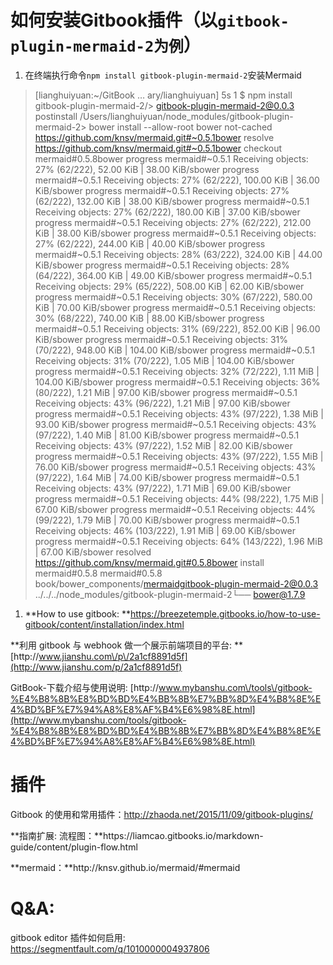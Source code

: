 # 如何安装Gitbook插件（以`gitbook-plugin-mermaid-2为例`）

1. 在终端执行命令`npm install gitbook-plugin-mermaid-2`安装Mermaid
> [lianghuiyuan:~/GitBook … ary/lianghuiyuan] 5s 1 $ npm install gitbook-plugin-mermaid-2/> gitbook-plugin-mermaid-2@0.0.3 postinstall /Users/lianghuiyuan/node_modules/gitbook-plugin-mermaid-2> bower install --allow-root
bower not-cached https://github.com/knsv/mermaid.git#~0.5.1bower resolve https://github.com/knsv/mermaid.git#~0.5.1bower checkout mermaid#0.5.8bower progress mermaid#~0.5.1 Receiving objects: 27% (62/222), 52.00 KiB | 38.00 KiB/sbower progress mermaid#~0.5.1 Receiving objects: 27% (62/222), 100.00 KiB | 36.00 KiB/sbower progress mermaid#~0.5.1 Receiving objects: 27% (62/222), 132.00 KiB | 38.00 KiB/sbower progress mermaid#~0.5.1 Receiving objects: 27% (62/222), 180.00 KiB | 37.00 KiB/sbower progress mermaid#~0.5.1 Receiving objects: 27% (62/222), 212.00 KiB | 38.00 KiB/sbower progress mermaid#~0.5.1 Receiving objects: 27% (62/222), 244.00 KiB | 40.00 KiB/sbower progress mermaid#~0.5.1 Receiving objects: 28% (63/222), 324.00 KiB | 44.00 KiB/sbower progress mermaid#~0.5.1 Receiving objects: 28% (64/222), 364.00 KiB | 49.00 KiB/sbower progress mermaid#~0.5.1 Receiving objects: 29% (65/222), 508.00 KiB | 62.00 KiB/sbower progress mermaid#~0.5.1 Receiving objects: 30% (67/222), 580.00 KiB | 70.00 KiB/sbower progress mermaid#~0.5.1 Receiving objects: 30% (68/222), 740.00 KiB | 88.00 KiB/sbower progress mermaid#~0.5.1 Receiving objects: 31% (69/222), 852.00 KiB | 96.00 KiB/sbower progress mermaid#~0.5.1 Receiving objects: 31% (70/222), 948.00 KiB | 104.00 KiB/sbower progress mermaid#~0.5.1 Receiving objects: 31% (70/222), 1.05 MiB | 104.00 KiB/sbower progress mermaid#~0.5.1 Receiving objects: 32% (72/222), 1.11 MiB | 104.00 KiB/sbower progress mermaid#~0.5.1 Receiving objects: 36% (80/222), 1.21 MiB | 97.00 KiB/sbower progress mermaid#~0.5.1 Receiving objects: 43% (96/222), 1.21 MiB | 97.00 KiB/sbower progress mermaid#~0.5.1 Receiving objects: 43% (97/222), 1.38 MiB | 93.00 KiB/sbower progress mermaid#~0.5.1 Receiving objects: 43% (97/222), 1.40 MiB | 81.00 KiB/sbower progress mermaid#~0.5.1 Receiving objects: 43% (97/222), 1.52 MiB | 82.00 KiB/sbower progress mermaid#~0.5.1 Receiving objects: 43% (97/222), 1.55 MiB | 76.00 KiB/sbower progress mermaid#~0.5.1 Receiving objects: 43% (97/222), 1.64 MiB | 74.00 KiB/sbower progress mermaid#~0.5.1 Receiving objects: 43% (97/222), 1.71 MiB | 69.00 KiB/sbower progress mermaid#~0.5.1 Receiving objects: 44% (98/222), 1.75 MiB | 67.00 KiB/sbower progress mermaid#~0.5.1 Receiving objects: 44% (99/222), 1.79 MiB | 70.00 KiB/sbower progress mermaid#~0.5.1 Receiving objects: 46% (103/222), 1.91 MiB | 69.00 KiB/sbower progress mermaid#~0.5.1 Receiving objects: 64% (143/222), 1.96 MiB | 67.00 KiB/sbower resolved https://github.com/knsv/mermaid.git#0.5.8bower install mermaid#0.5.8
mermaid#0.5.8 book/bower_components/mermaidgitbook-plugin-mermaid-2@0.0.3 ../../../node_modules/gitbook-plugin-mermaid-2└── bower@1.7.9

1. **How to use gitbook: **[https:\/\/breezetemple.gitbooks.io\/how-to-use-gitbook\/content\/installation\/index.html](https://breezetemple.gitbooks.io/how-to-use-gitbook/content/installation/index.html)

**利用 gitbook 与 webhook 做一个展示前端项目的平台: **[http:\/\/www.jianshu.com\/p\/2a1cf8891d5f](http://www.jianshu.com/p/2a1cf8891d5f)

GitBook-下载介绍与使用说明: [http:\/\/www.mybanshu.com\/tools\/gitbook-%E4%B8%8B%E8%BD%BD%E4%BB%8B%E7%BB%8D%E4%B8%8E%E4%BD%BF%E7%94%A8%E8%AF%B4%E6%98%8E.html](http://www.mybanshu.com/tools/gitbook-%E4%B8%8B%E8%BD%BD%E4%BB%8B%E7%BB%8D%E4%B8%8E%E4%BD%BF%E7%94%A8%E8%AF%B4%E6%98%8E.html)

# 插件

Gitbook 的使用和常用插件：[http:\/\/zhaoda.net\/2015\/11\/09\/gitbook-plugins\/](http://zhaoda.net/2015/11/09/gitbook-plugins/)

**指南扩展: 流程图：**https:\/\/liamcao.gitbooks.io\/markdown-guide\/content\/plugin-flow.html

**mermaid：**http:\/\/knsv.github.io\/mermaid\/\#mermaid

# Q&A:

gitbook editor 插件如何启用: [https:\/\/segmentfault.com\/q\/1010000004937806](https://segmentfault.com/q/1010000004937806)

